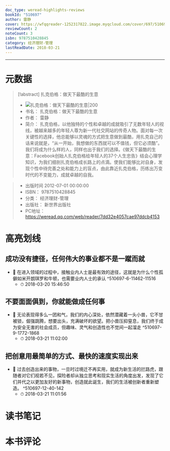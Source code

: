 ```yaml
---
doc_type: weread-highlights-reviews
bookId: "510697"
author: 雷静
cover: https://wfqqreader-1252317822.image.myqcloud.com/cover/697/510697/t7_510697.jpg
reviewCount: 2
noteCount: 3
isbn: 9787510428845
category: 经济理财-管理
lastReadDate: 2018-03-21
---
```


---
# 元数据
> [!abstract] 扎克伯格：做天下最酷的生意
> - ![ 扎克伯格：做天下最酷的生意|200](https://wfqqreader-1252317822.image.myqcloud.com/cover/697/510697/t7_510697.jpg)
> - 书名： 扎克伯格：做天下最酷的生意
> - 作者： 雷静
> - 简介：     扎克伯格，以他独特的个性和卓越的成就吸引了无数年轻人的视线，被越来越多的年轻人尊为新一代社交网站的传奇人物。面对每一次关键性的选择，他总能够以灵魂的方式把生意做到最酷，用扎克自己的话来说就是，“从一开始，我想做的东西就可以不值钱，但它必须酷”。我们将成为什么样的人，同样也出于我们的选择。《做天下最酷的生意：Facebook创始人扎克伯格给年轻人的37个人生忠告》结会心理学知识，为我们细剖扎克伯格成长路上的点滴。使我们能够比对自身，发现个性中待完善之处和能力上的盲点，由此靠近扎克伯格，历练出万变时代的不变能力，成就卓越的自我。

> - 出版时间 2012-07-01 00:00:00
> - ISBN： 9787510428845
> - 分类： 经济理财-管理
> - 出版社： 新世界出版社
> - PC地址：https://weread.qq.com/web/reader/7dd32e4057cae97ddcb4153

# 高亮划线

## 成功没有捷径，任何伟大的事业都不是一蹴而就


- 📌 在进入领域的过程中，接触业内人士是最有效的途径，这就是为什么个性孤僻如米开朗琪罗和牛顿，也需要业内人士的承认  ^510697-6-11462-11516
    - ⏱ 2018-03-20 15:46:50 
## 不要面面俱到，你就能做成任何事


- 📌 无论表现得多么一团和气，我们的内心深处，依然潜藏着一头小兽，它不甘被锁，倔强跳腾，想要出头，充满破坏的欲望。把小兽压抑窒息，我们终于成为安全无害的社会成员，但趣味、灵气和创造性也不觉间一起溜走  ^510697-9-1772-1868
    - ⏱ 2018-03-21 11:02:00 
## 把创意用最简单的方式、最快的速度实现出来


- 📌 过去创造出来的事物，一旦时过境迁不再实用，就成为新生活的拦路虎，跟随者对它们视若不见，探险者却从独立思考和现实生活的角度出发，发现了它们并代之以更加友好的新事物，创造就此诞生，我们的生活被创新者重新塑造。  ^510697-12-40-142
    - ⏱ 2018-03-21 11:01:56 
# 读书笔记

# 本书评论

